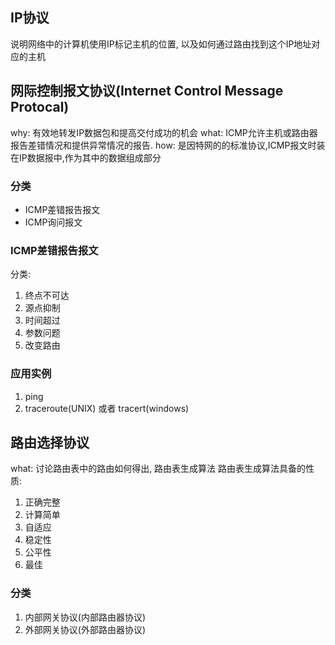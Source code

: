 

## IP协议
说明网络中的计算机使用IP标记主机的位置, 以及如何通过路由找到这个IP地址对应的主机

## 网际控制报文协议(Internet Control Message Protocal)
why: 有效地转发IP数据包和提高交付成功的机会
what: ICMP允许主机或路由器报告差错情况和提供异常情况的报告. 
how: 是因特网的的标准协议,ICMP报文时装在IP数据报中,作为其中的数据组成部分

### 分类
* ICMP差错报告报文
* ICMP询问报文

### ICMP差错报告报文
分类:
1. 终点不可达
2. 源点抑制
3. 时间超过
4. 参数问题
5. 改变路由

### 应用实例
1. ping
2. traceroute(UNIX) 或者 tracert(windows)

## 路由选择协议
what: 讨论路由表中的路由如何得出, 路由表生成算法
路由表生成算法具备的性质:
1. 正确完整
2. 计算简单
3. 自适应
4. 稳定性
5. 公平性
6. 最佳


### 分类
1. 内部网关协议(内部路由器协议)
2. 外部网关协议(外部路由器协议)



   




